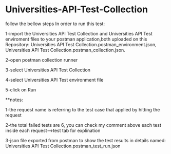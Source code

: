 # Universities-API-Test-Collection
follow the bellow steps In order to run this test:

1-import the Universities API Test Collection and Universities API Test enviroment files to your postman application,both uploaded on this Repository: Universities API Test Collection.postman_environment.json, Universities API Test Collection.postman_collection.json.


2-open postman collection runner

3-select Universities API Test Collection

4-select Universities API Test environment file

5-click on Run


**notes:

1-the request name is referring to the test case that applied by hitting the request

2-the total failed tests are 6, you can check my comment above each test inside each request-->test tab for explination

3-json file exported from postman to show the test results in details named: Universities API Test Collection.postman_test_run.json

